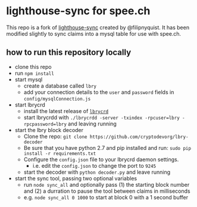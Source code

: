 # lighthouse-sync for spee.ch
This repo is a fork of [lighthouse-sync](https://github.com/filipnyquist/lighthouse-sync) created by @filipnyquist. It has been modified slightly to sync claims into a mysql table for use with spee.ch.

## how to run this repository locally
* clone this repo
* run `npm install`
* start mysql
	* create a database called `lbry`
	* add your connection details to the `user` and `password` fields in `config/mysqlConnection.js`
* start lbrycrd
	* install the latest release of [`lbrycrd`](https://github.com/lbryio/lbrycrd/releases)
	* start lbrycrdd with `./lbrycrdd -server -txindex -rpcuser=lbry -rpcpassword=lbry` and leaving running
* start the lbry block decoder
	* Clone the repo: `git clone https://github.com/cryptodevorg/lbry-decoder`
	* Be sure that you have python 2.7 and pip installed and run: `sudo pip install -r requirements.txt`
	* Configure the `config.json` file to your lbrycrd daemon settings.
		* i.e. edit the `config.json` to change the port to `9245`
	* start the decoder with `python decoder.py` and leave running
* start the sync tool, passing two optional variables
	* run `node sync_all` and optionally pass (1) the starting block number and (2) a durration to pause the tool between claims in milliseconds
	* e.g. `node sync_all 0 1000` to start at block 0 with a 1 second buffer
